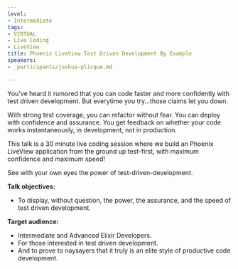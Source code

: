 ```yaml
---
level:
- Intermediate
tags:
- VIRTUAL
- Live Coding
- LiveView
title: Phoenix LiveView Test Driven Development By Example
speakers:
- _participants/joshua-plicque.md

---
```

You've heard it rumored that you can code faster and more confidently with test driven development. But everytime you try...those claims let you down.

With strong test coverage, you can refactor without fear. You can deploy with confidence and assurance. You get feedback on whether your code works instantaneously, in development, not in production.

This talk is a 30 minute live coding session where we build an Phoenix LiveView application from the ground up test-first, with maximum confidence and maximum speed!

See with your own eyes the power of test-driven-development.

**Talk objectives:**	
* To display, without question, the power, the assurance, and the speed of test driven development.

**Target audience:**	
* Intermediate and Advanced Elixir Developers.
* For those interested in test driven development. 
* And to prove to naysayers that it truly is an elite style of productive code development.